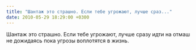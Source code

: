 ```yaml
---
title: "Шантаж это страшно. Если тебе угрожают, лучше сраз..."
date: 2010-05-29 18:29:00 +0300
---
```


Шантаж это страшно. Если тебе угрожают, лучше сразу идти на отмаш не дожидаясь пока угрозы воплотятся в жизнь.

